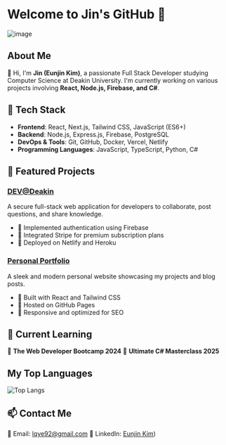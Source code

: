 # Welcome to Jin's GitHub 🚀

![image](https://github.com/user-attachments/assets/07070411-47d4-4b25-9b53-25b2a62d57ae)

## About Me
👋 Hi, I'm **Jin (Eunjin Kim)**, a passionate Full Stack Developer studying Computer Science at Deakin University. I'm currently working on various projects involving **React, Node.js, Firebase, and C#**.

## 🔧 Tech Stack
- **Frontend**: React, Next.js, Tailwind CSS, JavaScript (ES6+)
- **Backend**: Node.js, Express.js, Firebase, PostgreSQL
- **DevOps & Tools**: Git, GitHub, Docker, Vercel, Netlify
- **Programming Languages**: JavaScript, TypeScript, Python, C#

## 📌 Featured Projects
### [DEV@Deakin](https://github.com/jinyorjin/9.1Task.git)
A secure full-stack web application for developers to collaborate, post questions, and share knowledge.
- 🔹 Implemented authentication using Firebase
- 🔹 Integrated Stripe for premium subscription plans
- 🔹 Deployed on Netlify and Heroku

### [Personal Portfolio](https://github.com/jinyorjin/Task-1.1P)
A sleek and modern personal website showcasing my projects and blog posts.
- 🔹 Built with React and Tailwind CSS
- 🔹 Hosted on GitHub Pages
- 🔹 Responsive and optimized for SEO

## 🚀 Current Learning
🎯 **The Web Developer Bootcamp 2024** 
🎯 **Ultimate C# Masterclass 2025** 

## My Top Languages
![Top Langs](https://github-readme-stats.vercel.app/api/top-langs/?username=jinyorjin&layout=compact)



## 📫 Contact Me
📧 Email: lqye92@gmail.com
💼 LinkedIn: [Eunjin Kim](https://www.linkedin.com/in/eunjin-kim-02455a160/))
